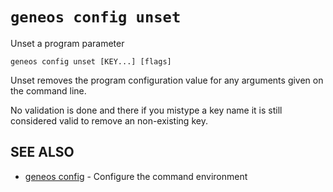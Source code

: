# `geneos config unset`

Unset a program parameter

```text
geneos config unset [KEY...] [flags]
```

Unset removes the program configuration value for any arguments given on
the command line.

No validation is done and there if you mistype a key name it is still
considered valid to remove an non-existing key.

## SEE ALSO

* [geneos config](geneos_config.md)	 - Configure the command environment
